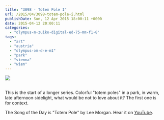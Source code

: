 ```yaml
---
title: "3098 - Totem Pole I"
url: /2015/04/3098-totem-pole-i.html
publishDate: Sun, 12 Apr 2015 18:00:11 +0000
date: 2015-04-12 20:00:11
categories: 
  - "olympus-m-zuiko-digital-ed-75-mm-f1-8"
tags: 
  - "art"
  - "austria"
  - "olympus-om-d-e-m1"
  - "park"
  - "vienna"
  - "wien"
---
```

<div class="container">
<div class="center"><a target="_blank" href="https://d25zfm9zpd7gm5.cloudfront.net/1200x1200/2015/20150323_174821_lr.jpg"><img src="https://d25zfm9zpd7gm5.cloudfront.net/0600x0600/2015/20150323_174821_lr.jpg" /></a></div>
</div>
<br />

This is the start of a longer series. Colorful "totem poles" in a park, in warm, late afternoon sidelight, what would be not to love about it? The first one is for context.

The Song of the Day is "Totem Pole" by Lee Morgan. Hear it on <a href="https://www.youtube.com/watch?v=12srcPirMeM" target="_blank">YouTube</a>.
